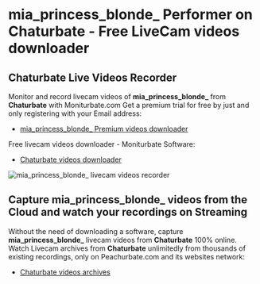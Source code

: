 # mia_princess_blonde_ Performer on Chaturbate - Free LiveCam videos downloader

## Chaturbate Live Videos Recorder

Monitor and record livecam videos of **mia_princess_blonde_** from **Chaturbate** with Moniturbate.com
Get a premium trial for free by just and only registering with your Email address:
* [mia_princess_blonde_ Premium videos downloader](https://moniturbate.com/request-demo-licence-key.html)

Free livecam videos downloader - Moniturbate Software:
* [Chaturbate videos downloader](https://moniturbate.com/moniturbate-download-software.html)

![mia_princess_blonde_ livecam videos recorder](https://peachurnet.com/templates/moniturbate-software.png)


## Capture mia_princess_blonde_ videos from the Cloud and watch your recordings on Streaming

Without the need of downloading a software, capture **mia_princess_blonde_** livecam videos from **Chaturbate** 100% online.
Watch Livecam archives from **Chaturbate** unlimitedly from thousands of existing recordings, only on Peachurbate.com and its websites network:
* [Chaturbate videos archives](https://peachurnet.com/)